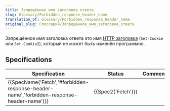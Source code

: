 ```yaml
---
title: Запрещённое имя заголовка ответа
slug: Glossary/Forbidden_response_header_name
translation_of: Glossary/Forbidden_response_header_name
original_slug: Глоссарий/Запрещённое_имя_заголовка_ответа
---
```

Запрещённое имя заголовка ответа это имя [HTTP заголовка](/ru/docs/Web/HTTP/Headers) (`Set-Cookie` или `Set-Cookie2`), который не может быть изменён программно.

## Specifications

| Specification                                                                                                        | Status                   | Comment |
| -------------------------------------------------------------------------------------------------------------------- | ------------------------ | ------- |
| {{SpecName('Fetch','#forbidden-response-header-name','forbidden-response-header-name')}} | {{Spec2('Fetch')}} |         |
